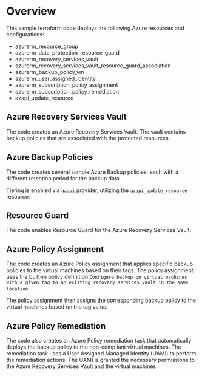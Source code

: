 # Overview
This sample terraform code deploys the following Azure resources and configurations:

- azurerm_resource_group
- azurerm_data_protection_resource_guard
- azurerm_recovery_services_vault
- azurerm_recovery_services_vault_resource_guard_association
- azurerm_backup_policy_vm
- azurerm_user_assigned_identity
- azurerm_subscription_policy_assignment
- azurerm_subscription_policy_remediation
- azapi_update_resource

## Azure Recovery Services Vault
The code creates an Azure Recovery Services Vault.  The vault contains backup policies that are associated with the protected resources.

## Azure Backup Policies
The code creates several sample Azure Backup policies, each with a different retention period for the backup data.

Tiering is enabled via `azapi` provider, utilizing the `azapi_update_resource` resource.

## Resource Guard
The code enables Resource Guard for the Azure Recovery Services Vault.

## Azure Policy Assignment
The code creates an Azure Policy assignment that applies specific backup policies to the virtual machines based on their tags. The policy assignment uses the built-in policy definition `Configure backup on virtual machines with a given tag to an existing recovery services vault in the same location`.

The policy assignment then assigns the corresponding backup policy to the virtual machines based on the tag value.

## Azure Policy Remediation
The code also creates an Azure Policy remediation task that automatically deploys the backup policy to the non-compliant virtual machines. The remediation task uses a User Assigned Managed Identity (UAMI) to perform the remediation actions. The UAMI is granted the necessary permissions to the Azure Recovery Services Vault and the virtual machines.


